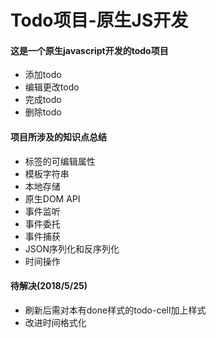 # Todo项目-原生JS开发
#### 这是一个原生javascript开发的todo项目
- 添加todo
- 编辑更改todo
- 完成todo
- 删除todo  
#### 项目所涉及的知识点总结
- 标签的可编辑属性
- 模板字符串
- 本地存储
- 原生DOM API
- 事件监听
- 事件委托
- 事件捕获
- JSON序列化和反序列化
- 时间操作  
#### 待解决(2018/5/25)
- 刷新后需对本有done样式的todo-cell加上样式
- 改进时间格式化
